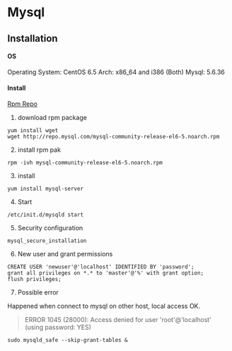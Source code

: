 # Mysql
## Installation
#### OS 
Operating System: CentOS 6.5
Arch: x86_64 and i386 (Both)
Mysql: 5.6.36

#### Install 
[Rpm Repo](http://dev.mysql.com/downloads/repo/)

1. download rpm package
```
yum install wget
wget http://repo.mysql.com/mysql-community-release-el6-5.noarch.rpm
```

2. install rpm pak

```
rpm -ivh mysql-community-release-el6-5.noarch.rpm
```

3. install

```
yum install mysql-server
```
4. Start

```
/etc/init.d/mysqld start
```
5. Security configuration

```
mysql_secure_installation
```
6. New user and grant permissions

```
CREATE USER 'newuser'@'localhost' IDENTIFIED BY 'password';
grant all privileges on *.* to 'master'@'%' with grant option;
flush privileges;
```



7. Possible error

Happened when connect to mysql on other host, local access OK.
>  ERROR 1045 (28000): Access denied for user 'root'@'localhost' (using password: YES)

```
sudo mysqld_safe --skip-grant-tables &
```



